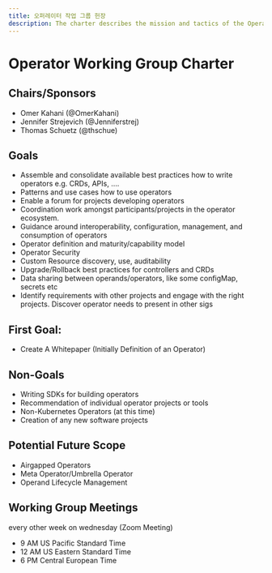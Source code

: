 ```yaml
---
title: 오퍼레이터 작업 그룹 헌장
description: The charter describes the mission and tactics of the Operator working group (WG)
---
```


# Operator Working Group Charter

## Chairs/Sponsors
* Omer Kahani (@OmerKahani)
* Jennifer Strejevich (@Jenniferstrej)
* Thomas Schuetz (@thschue)

## Goals
* Assemble and consolidate available best practices how to write operators e.g. CRDs, APIs, ….
* Patterns and use cases how to use operators
* Enable a forum for projects developing operators
* Coordination work amongst participants/projects in the operator ecosystem.
* Guidance around interoperability, configuration, management, and consumption of operators
* Operator definition and maturity/capability model
* Operator Security
* Custom Resource discovery, use, auditability
* Upgrade/Rollback best practices for controllers and CRDs
* Data sharing between operands/operators, like some configMap, secrets etc
* Identify requirements with other projects and engage with the right projects. Discover operator needs to present in other sigs

## First Goal:
* Create A Whitepaper (Initially Definition of an Operator)

## Non-Goals
* Writing SDKs for building operators
* Recommendation of individual operator projects or tools
* Non-Kubernetes Operators (at this time)
* Creation of any new software projects

## Potential Future Scope
* Airgapped Operators
* Meta Operator/Umbrella Operator
* Operand Lifecycle Management

## Working Group Meetings
every other week on wednesday (Zoom Meeting)

* 9 AM US Pacific Standard Time
* 12 AM US Eastern Standard Time
* 6 PM Central European Time



 
